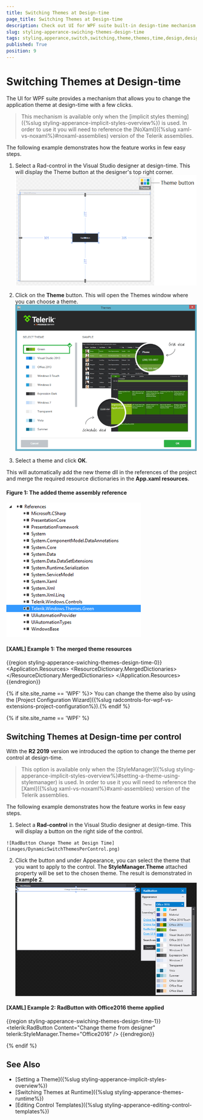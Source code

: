 ```yaml
---
title: Switching Themes at Design-time
page_title: Switching Themes at Design-time
description: Check out UI for WPF suite built-in design-time mechanism theme change.
slug: styling-apperance-swiching-themes-design-time
tags: styling,apperance,switch,switching,theme,themes,time,design,design-time,vs
published: True
position: 9
---
```


# Switching Themes at Design-time

The UI for WPF suite provides a mechanism that allows you to change the application theme at design-time with a few clicks.

> This mechanism is available only when the [implicit styles theming]({%slug styling-apperance-implicit-styles-overview%}) is used. In order to use it you will need to reference the [NoXaml]({%slug xaml-vs-noxaml%}#noxaml-assemblies) version of the Telerik assemblies. 

The following example demonstrates how the feature works in few easy steps.

1. Select a Rad-control in the Visual Studio designer at design-time. This will display the Theme button at the designer's top right corner.  
	![WPF RadButton Theme Button in Visual Studio Designer](images/styling-apperance-switching-themes-design-time-01.png)
	
2. Click on the __Theme__ button. This will open the Themes window where you can choose a theme.  
	![WPF Visual Studio Themes Window](images/styling-apperance-switching-themes-design-time-02.png)
	
3. Select a theme and click __OK__. 

This will automatically add the new theme dll in the references of the project and merge the required resource dictionaries in the __App.xaml resources__.

#### __Figure 1: The added theme assembly reference__
![WPF The added theme assembly reference](images/styling-apperance-switching-themes-design-time-03.png)

#### __[XAML] Example 1: The merged theme resources__
{{region styling-apperance-swiching-themes-design-time-0}}
	<Application.Resources>
		<ResourceDictionary>
			<ResourceDictionary.MergedDictionaries>
				<ResourceDictionary Source="/Telerik.Windows.Themes.Green;component/Themes/System.Windows.xaml" />
				<ResourceDictionary Source="/Telerik.Windows.Themes.Green;component/Themes/Telerik.Windows.Controls.xaml" />
			</ResourceDictionary.MergedDictionaries>
		</ResourceDictionary>
	</Application.Resources>
{{endregion}}

{% if site.site_name == 'WPF' %}> You can change the theme also by using the [Project Configuration Wizard]({%slug radcontrols-for-wpf-vs-extensions-project-configuration%}).{% endif %}

{% if site.site_name == 'WPF' %}

## Switching Themes at Design-time per control

With the __R2 2019__ version we introduced the option to change the theme per control at design-time.

> This option is available only when the [StyleManager]({%slug styling-apperance-implicit-styles-overview%}#setting-a-theme-using-stylemanager) is used. In order to use it you will need to reference the [Xaml]({%slug xaml-vs-noxaml%}#xaml-assemblies) version of the Telerik assemblies. 

The following example demonstrates how the feature works in few easy steps.

1. Select a __Rad-control__ in the Visual Studio designer at design-time. This will display a button on the right side of the control.
<!-- -->
	![RadButton Change Theme at Design Time](images/DynamicSwitchThemesPerControl.png)

2. Click the button and under Appearance, you can select the theme that you want to apply to the control. The __StyleManager.Theme__ attached property will be set to the chosen theme. The result is demonstrated in __Example 2__.
	![RadButton with the Office2016 theme](images/DynamicSwitchThemesPerControl_01.png)

#### __[XAML] Example 2: RadButton with Office2016 theme applied__
{{region styling-apperance-swiching-themes-design-time-1}}
	<telerik:RadButton Content="Change theme from designer" telerik:StyleManager.Theme="Office2016"   />
{{endregion}}

{% endif %}
	
## See Also
* [Setting a Theme]({%slug styling-apperance-implicit-styles-overview%})
* [Switching Themes at Runtime]({%slug styling-apperance-themes-runtime%})
* [Editing Control Templates]({%slug styling-apperance-editing-control-templates%})
